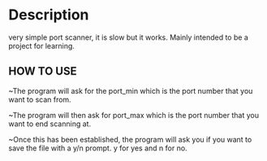 # Description

very simple port scanner, it is slow but it works. Mainly intended to be a project for learning. 

## HOW TO USE

~The program will ask for the port_min which is the port number that you want to scan from.

~The program will then ask for port_max which is the port number that you want to end scanning at.

~Once this has been established, the program will ask you if you want to save the file with a y/n prompt. y for yes and n for no.
